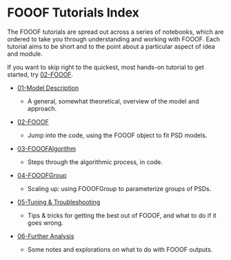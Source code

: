 # FOOOF Tutorials Index

The FOOOF tutorials are spread out across a series of notebooks, which are ordered to take you through understanding and working with FOOOF. Each tutorial aims to be short and to the point about a particular aspect of idea and module.

If you want to skip right to the quickest, most hands-on tutorial to get started, try [02-FOOOF](02-FOOOF.ipynb).

- [01-Model Description](01-ModelDescription.ipynb)
    - A general, somewhat theoretical, overview of the model and approach.

- [02-FOOOF](02-FOOOF.ipynb)
    - Jump into the code, using the FOOOF object to fit PSD models.

- [03-FOOOFAlgorithm](03-FOOOFAlgorithm.ipynb)
    - Steps through the algorithmic process, in code.

- [04-FOOOFGroup](04-FOOOFGroup.ipynb)
    - Scaling up: using FOOOFGroup to parameterize groups of PSDs.

- [05-Tuning & Troubleshooting](05-Tuning%26Troubleshooting.ipynb)
    - Tips & tricks for getting the best out of FOOOF, and what to do if it goes wrong.

- [06-Further Analysis](06-FurtherAnalysis.ipynb)
    - Some notes and explorations on what to do with FOOOF outputs.

